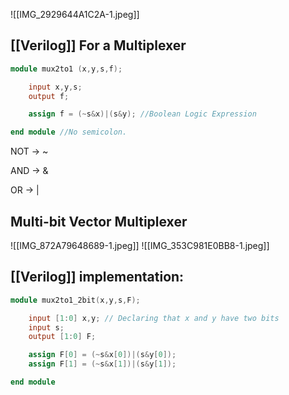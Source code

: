 ![[IMG_2929644A1C2A-1.jpeg]]

## [[Verilog]] For a Multiplexer

```verilog
module mux2to1 (x,y,s,f);

	input x,y,s;
	output f;

	assign f = (~s&x)|(s&y); //Boolean Logic Expression

end module //No semicolon.
```

NOT → ~

AND → &

OR → |

## Multi-bit Vector Multiplexer

![[IMG_872A79648689-1.jpeg]]
![[IMG_353C981E0BB8-1.jpeg]]
## [[Verilog]] implementation:

```verilog
module mux2to1_2bit(x,y,s,F);

	input [1:0] x,y; // Declaring that x and y have two bits
	input s;
	output [1:0] F;

	assign F[0] = (~s&x[0])|(s&y[0]);
	assign F[1] = (~s&x[1])|(s&y[1]);

end module
```
